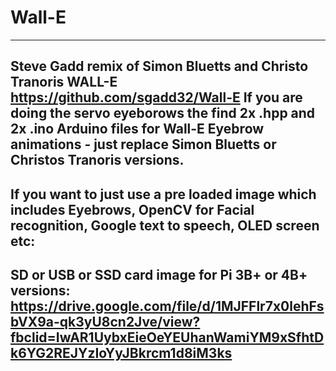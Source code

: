 # Wall-E
--------
Steve Gadd remix of Simon Bluetts and Christo Tranoris WALL-E 
https://github.com/sgadd32/Wall-E
If you are doing the servo eyeborows the find 2x .hpp and 2x .ino Arduino files for Wall-E Eyebrow animations - just replace Simon Bluetts or Christos Tranoris versions.
------------------------------------------------------------------------------------------------------------------------------------------
If you want to just use a pre loaded image which includes Eyebrows, OpenCV for Facial recognition, Google text to speech, OLED screen etc:
------------------------------------------------------------------------------------------------------------------------------------------
SD or USB or SSD card image for Pi 3B+ or 4B+ versions:
https://drive.google.com/file/d/1MJFFlr7x0lehFsbVX9a-qk3yU8cn2Jve/view?fbclid=IwAR1UybxEieOeYEUhanWamiYM9xSfhtDk6YG2REJYzIoYyJBkrcm1d8iM3ks
-------------------------------------------------------------------------------------------------------------------------------------------
